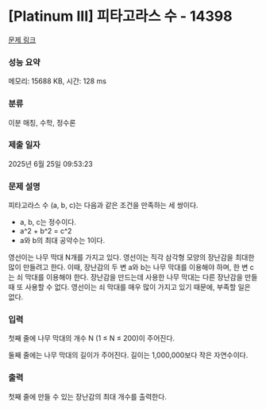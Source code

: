 # [Platinum III] 피타고라스 수 - 14398 

[문제 링크](https://www.acmicpc.net/problem/14398) 

### 성능 요약

메모리: 15688 KB, 시간: 128 ms

### 분류

이분 매칭, 수학, 정수론

### 제출 일자

2025년 6월 25일 09:53:23

### 문제 설명

<p>피타고라스 수 (a, b, c)는 다음과 같은 조건을 만족하는 세 쌍이다.</p>

<ul>
	<li>a, b, c는 정수이다.</li>
	<li>a^2 + b^2 = c^2</li>
	<li>a와 b의 최대 공약수는 1이다.</li>
</ul>

<p>영선이는 나무 막대 N개를 가지고 있다. 영선이는 직각 삼각형 모양의 장난감을 최대한 많이 만들려고 한다. 이때, 장난감의 두 변 a와 b는 나무 막대를 이용해야 하며, 한 변 c는 쇠 막대를 이용해야 한다. 장난감을 만드는데 사용한 나무 막대는 다른 장난감을 만들 때 또 사용할 수 없다. 영선이는 쇠 막대를 매우 많이 가지고 있기 때문에, 부족할 일은 없다.</p>

### 입력 

 <p>첫째 줄에 나무 막대의 개수 N (1 ≤ N ≤ 200)이 주어진다.</p>

<p>둘째 줄에는 나무 막대의 길이가 주어진다. 길이는 1,000,000보다 작은 자연수이다.</p>

### 출력 

 <p>첫째 줄에 만들 수 있는 장난감의 최대 개수를 출력한다.</p>

